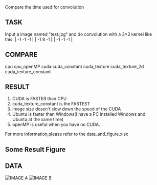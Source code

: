 Compare the time used for convolution

TASK
----
Input a image named "test.jpg" and do convolution with a 3×3 kernel like this:
| -1 -1 -1 |
| -1  8 -1 |
| -1 -1 -1 |

COMPARE
----
cpu
cpu_openMP
cuda
cuda_constant
cuda_texture
cuda_texture_2d
cuda_texture_constant

RESULT
---
1. CUDA is FASTER than CPU
2. cuda_texture_constant is the FASTEST
3. image size dosen't slow down the speed of the CUDA
4. Ubuntu is faster than Windows(I have a PC installed Windows and Ubuntu at the same time)
5. openMP is useful when you have no CUDA.

For more information,please refer to the data_and_figure.xlsx

Some Result Figure
---


DATA
----
![IMAGE A](https://wallpapers.wallhaven.cc/wallpapers/full/wallhaven-94976.jpg)
![IMAGE B](https://wallpapers.wallhaven.cc/wallpapers/full/wallhaven-537962.jpg)
